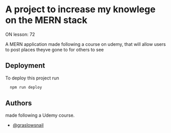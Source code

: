 
# A project to increase my knowlege on the MERN stack

ON lesson: 72

A MERN application made following a course on udemy, that will allow users to post places theyve gone to for others to see


## Deployment

To deploy this project run

```bash
  npm run deploy
```

## Authors

made following a Udemy course.

- [@graslowsnail](https://www.github.com/graslowsnail)


